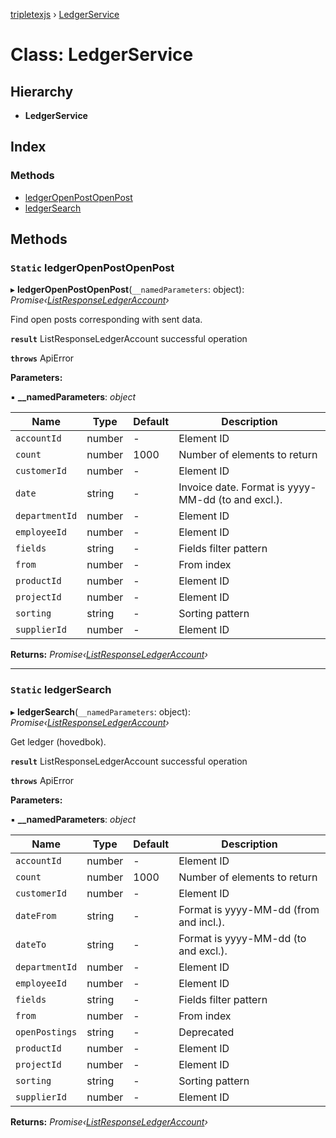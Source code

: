[tripletexjs](../README.md) › [LedgerService](ledgerservice.md)

# Class: LedgerService

## Hierarchy

* **LedgerService**

## Index

### Methods

* [ledgerOpenPostOpenPost](ledgerservice.md#static-ledgeropenpostopenpost)
* [ledgerSearch](ledgerservice.md#static-ledgersearch)

## Methods

### `Static` ledgerOpenPostOpenPost

▸ **ledgerOpenPostOpenPost**(`__namedParameters`: object): *Promise‹[ListResponseLedgerAccount](../interfaces/listresponseledgeraccount.md)›*

Find open posts corresponding with sent data.

**`result`** ListResponseLedgerAccount successful operation

**`throws`** ApiError

**Parameters:**

▪ **__namedParameters**: *object*

Name | Type | Default | Description |
------ | ------ | ------ | ------ |
`accountId` | number | - | Element ID |
`count` | number | 1000 | Number of elements to return |
`customerId` | number | - | Element ID |
`date` | string | - | Invoice date. Format is yyyy-MM-dd (to and excl.). |
`departmentId` | number | - | Element ID |
`employeeId` | number | - | Element ID |
`fields` | string | - | Fields filter pattern |
`from` | number | - | From index |
`productId` | number | - | Element ID |
`projectId` | number | - | Element ID |
`sorting` | string | - | Sorting pattern |
`supplierId` | number | - | Element ID |

**Returns:** *Promise‹[ListResponseLedgerAccount](../interfaces/listresponseledgeraccount.md)›*

___

### `Static` ledgerSearch

▸ **ledgerSearch**(`__namedParameters`: object): *Promise‹[ListResponseLedgerAccount](../interfaces/listresponseledgeraccount.md)›*

Get ledger (hovedbok).

**`result`** ListResponseLedgerAccount successful operation

**`throws`** ApiError

**Parameters:**

▪ **__namedParameters**: *object*

Name | Type | Default | Description |
------ | ------ | ------ | ------ |
`accountId` | number | - | Element ID |
`count` | number | 1000 | Number of elements to return |
`customerId` | number | - | Element ID |
`dateFrom` | string | - | Format is yyyy-MM-dd (from and incl.). |
`dateTo` | string | - | Format is yyyy-MM-dd (to and excl.). |
`departmentId` | number | - | Element ID |
`employeeId` | number | - | Element ID |
`fields` | string | - | Fields filter pattern |
`from` | number | - | From index |
`openPostings` | string | - | Deprecated |
`productId` | number | - | Element ID |
`projectId` | number | - | Element ID |
`sorting` | string | - | Sorting pattern |
`supplierId` | number | - | Element ID |

**Returns:** *Promise‹[ListResponseLedgerAccount](../interfaces/listresponseledgeraccount.md)›*
